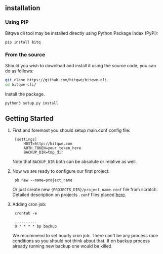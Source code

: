 ## installation

### Using PIP
Bitqwe cli tool may be installed directly using Python Package Index (PyPi):

```bash
pip install bitq
```

### From the source
Should you wish to download and install it using the source code,
you can do as follows:

```bash
git clone https://github.com/bitqwe/bitqwe-cli.
cd bitqwe-cli/
```
Install the package.

```bash
python3 setup.py install
```

## Getting Started
1. First and foremost you should setup main.conf config file:

        [settings]
            HOST=http://bitqwe.com
            AUTH_TOKEN=your_token_here
            BACKUP_DIR=tmp_dir

    Note that `BACKUP_DIR` both can be absolute or
    relative as well.

2. Now we are ready to configure our first project:

        pb new --name=project_name

    Or just create new `{PROJECTS_DIR}/project_name.conf` file from scratch.
    Detailed description on projects `.conf` files placed <a href="http://bitqwe.com/docs/cli/project">here</a>.

3. Adding cron job:

        crontab -e

        ----------
        0 * * * * bp backup

    We recommend to set hourly cron job. There can't be any process race conditions
    so you should not think about that. If on backup process already running new
    backup one would be killed.
